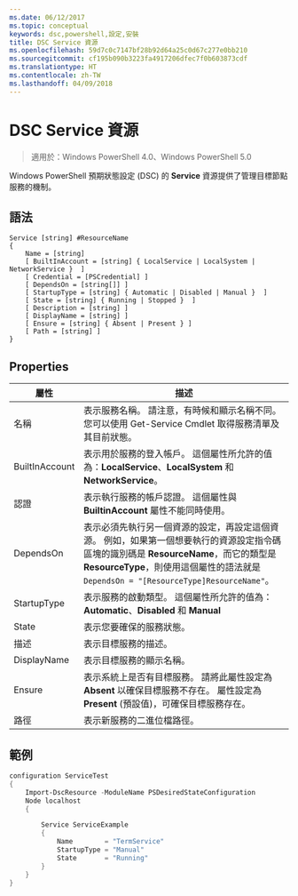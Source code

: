 ```yaml
---
ms.date: 06/12/2017
ms.topic: conceptual
keywords: dsc,powershell,設定,安裝
title: DSC Service 資源
ms.openlocfilehash: 59d7c0c7147bf28b92d64a25c0d67c277e0bb210
ms.sourcegitcommit: cf195b090b3223fa4917206dfec7f0b603873cdf
ms.translationtype: HT
ms.contentlocale: zh-TW
ms.lasthandoff: 04/09/2018
---
```

# <a name="dsc-service-resource"></a>DSC Service 資源

> 適用於：Windows PowerShell 4.0、Windows PowerShell 5.0


Windows PowerShell 預期狀態設定 (DSC) 的 **Service** 資源提供了管理目標節點服務的機制。

## <a name="syntax"></a>語法

```
Service [string] #ResourceName
{
    Name = [string]
    [ BuiltInAccount = [string] { LocalService | LocalSystem | NetworkService }  ]
    [ Credential = [PSCredential] ]
    [ DependsOn = [string[]] ]
    [ StartupType = [string] { Automatic | Disabled | Manual }  ]
    [ State = [string] { Running | Stopped }  ]
    [ Description = [string] ]
    [ DisplayName = [string] ]
    [ Ensure = [string] { Absent | Present } ]
    [ Path = [string] ]
}
```

## <a name="properties"></a>Properties

|  屬性  |  描述   |
|---|---|
| 名稱| 表示服務名稱。 請注意，有時候和顯示名稱不同。 您可以使用 Get-Service Cmdlet 取得服務清單及其目前狀態。|
| BuiltInAccount| 表示用於服務的登入帳戶。 這個屬性所允許的值為：**LocalService**、**LocalSystem** 和 **NetworkService**。|
| 認證| 表示執行服務的帳戶認證。 這個屬性與 __BuiltinAccount__ 屬性不能同時使用。|
| DependsOn| 表示必須先執行另一個資源的設定，再設定這個資源。 例如，如果第一個想要執行的資源設定指令碼區塊的識別碼是 __ResourceName__，而它的類型是 __ResourceType__，則使用這個屬性的語法就是 `DependsOn = "[ResourceType]ResourceName"`。|
| StartupType| 表示服務的啟動類型。 這個屬性所允許的值為：**Automatic**、**Disabled** 和 **Manual**|
| State| 表示您要確保的服務狀態。|
| 描述 | 表示目標服務的描述。|
| DisplayName | 表示目標服務的顯示名稱。|
| Ensure | 表示系統上是否有目標服務。 請將此屬性設定為**Absent** 以確保目標服務不存在。 屬性設定為 **Present** (預設值)，可確保目標服務存在。|
| 路徑 | 表示新服務的二進位檔路徑。|

## <a name="example"></a>範例

```powershell
configuration ServiceTest
{
    Import-DscResource -ModuleName PSDesiredStateConfiguration
    Node localhost
    {

        Service ServiceExample
        {
            Name        = "TermService"
            StartupType = "Manual"
            State       = "Running"
        }
    }
}
```
